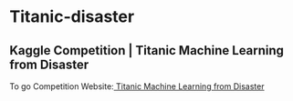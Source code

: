 # Titanic-disaster

## Kaggle Competition | Titanic Machine Learning from Disaster

To go Competition Website:<a href ="https://www.kaggle.com/c/titanic"> Titanic Machine Learning from Disaster
 </a>
 

